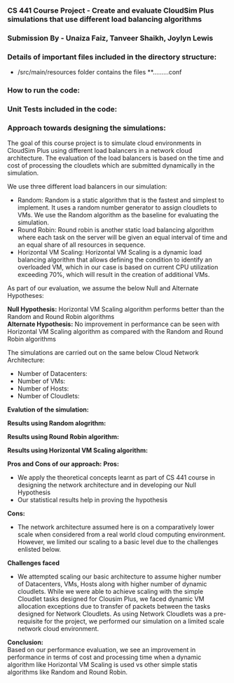 ### CS 441 Course Project - Create and evaluate CloudSim Plus simulations that use different load balancing algorithms
### Submission By - Unaiza Faiz, Tanveer Shaikh, Joylyn Lewis 

### Details of important files included in the directory structure:
- /src/main/resources folder contains the files **.........conf



### How to run the code:




### Unit Tests included in the code:



### Approach towards designing the simulations:
The goal of this course project is to simulate cloud environments in CloudSim Plus using different load balancers in a network cloud architecture. The evaluation of the load balancers is based on the time and cost of processing the cloudlets which are submitted dynamically in the simulation. 

We use three different load balancers in our simulation:
- Random: Random is a static algorithm that is the fastest and simplest to implement. It uses a random number generator to assign cloudlets to VMs. We use the Random algorithm as the baseline for evaluating the simulation.
- Round Robin: Round robin is another static load balancing algorithm where each task on the server will be given an equal interval of time and an equal share of all resources in sequence.
- Horizontal VM Scaling: Horizontal VM Scaling is a dynamic load balancing algorithm that allows defining the condition to identify an overloaded VM, which in our case is based on current CPU utilization exceeding 70%, which will result in the creation of additional VMs.

As part of our evaluation, we assume the below Null and Alternate Hypotheses:

**Null Hypothesis:** Horizontal VM Scaling algorithm performs better than the Random and Round Robin algorithms  
**Alternate Hypothesis:** No improvement in performance can be seen with Horizontal VM Scaling algorithm as compared with the Random and Round Robin algorithms  

The simulations are carried out on the same below Cloud Network Architecture:
- Number of Datacenters:
- Number of VMs:
- Number of Hosts:
- Number of Cloudlets:

**Evalution of the simulation:**  
  

**Results using Random alogrithm:**  


**Results using Round Robin algorithm:**  


**Results using Horizontal VM Scaling algorithm:**  

**Pros and Cons of our approach:**
**Pros:**  
- We apply the theoretical concepts learnt as part of CS 441 course in designing the network architecture and in developing our Null Hypothesis
- Our statistical results help in proving the hypothesis

**Cons:**  
- The network architecture assumed here is on a comparatively lower scale when considered from a real world cloud computing environment. However, we limited our scaling to a basic level due to the challenges enlisted below.


**Challenges faced**
- We attempted scaling our basic architecture to assume higher number of Datacenters, VMs, Hosts along with higher number of dynamic cloudlets. While we were able to achieve scaling with the simple Cloudlet tasks designed 
for Clousim Plus, we faced dynamic VM allocation exceptions due to transfer of packets between the tasks designed for Network Cloudlets. As using Network Cloudlets was a pre-requisite for the project, we performed our simulation on a
limited scale network cloud environment.


**Conclusion:**  
Based on our performance evaluation, we see an improvement in performance in terms of cost and processing time when a dynamic algorithm like Horizontal VM Scaling is used vs other simple statis algorithms like Random and Round Robin.







